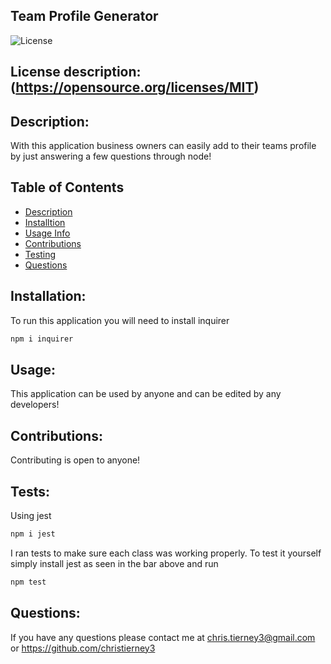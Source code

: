 ## Team Profile Generator


![License](https://img.shields.io/badge/License-MIT-blue.svg)

## License description: (https://opensource.org/licenses/MIT)

## Description:
With this application business owners can easily add to their teams profile by just answering a few questions through node!


## Table of Contents
* [Description](#description)
* [Installtion](#installation)
* [Usage Info](#usage)
* [Contributions](#contributing)
* [Testing](#tests)
* [Questions](#questions)


## Installation: 
To run this application you will need to install inquirer 

```bash
npm i inquirer
``` 


## Usage: 
This application can be used by anyone and can be edited by any developers!


## Contributions: 
Contributing is open to anyone!


## Tests: 
Using jest 

```bash
npm i jest
``` 
I ran tests to make sure each class was working properly. To test it yourself simply install jest as seen in the bar above and run

```bash
npm test
```


## Questions:
If you have any questions please contact me at chris.tierney3@gmail.com or https://github.com/christierney3